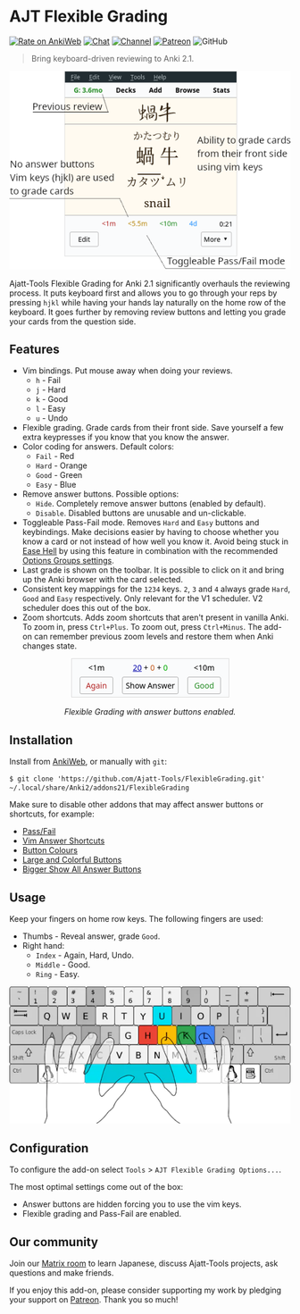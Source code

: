 # AJT Flexible Grading

[![Rate on AnkiWeb](https://glutanimate.com/logos/ankiweb-rate.svg)](https://ankiweb.net/shared/info/1715096333)
[![Chat](https://img.shields.io/badge/chat-join-green)](https://tatsumoto-ren.github.io/blog/join-our-community.html)
[![Channel](https://shields.io/badge/channel-subscribe-blue?logo=telegram&color=3faee8)](https://t.me/ajatt_tools)
[![Patreon](https://img.shields.io/badge/patreon-support-orange)](https://www.patreon.com/bePatron?u=43555128)
![GitHub](https://img.shields.io/github/license/Ajatt-Tools/FlexibleGrading)

> Bring keyboard-driven reviewing to Anki 2.1.

<p align="center">
  <img src="img/flexible_grading.webp" alt="screenshot">
</p>

Ajatt-Tools Flexible Grading for Anki 2.1 significantly overhauls the reviewing process.
It puts keyboard first and allows you to go through your reps by pressing `hjkl`
while having your hands lay naturally on the home row of the keyboard.
It goes further by removing review buttons and letting you grade your cards from the question side.

## Features

* Vim bindings. Put mouse away when doing your reviews.
  * `h` - Fail
  * `j` - Hard
  * `k` - Good
  * `l` - Easy
  * `u` - Undo
* Flexible grading.
  Grade cards from their front side.
  Save yourself a few extra keypresses if you know that you know the answer.
* Color coding for answers. Default colors:
  * `Fail` - Red
  * `Hard` - Orange
  * `Good` - Green
  * `Easy` - Blue
* Remove answer buttons. Possible options:
  * `Hide`. Completely remove answer buttons (enabled by default).
  * `Disable`. Disabled buttons are unusable and un-clickable.
* Toggleable Pass-Fail mode.
  Removes `Hard` and `Easy` buttons and keybindings.
  Make decisions easier by having to choose
  whether you know a card or not instead of how well you know it.
  Avoid being stuck in
  [Ease Hell](https://youtu.be/1XaJjbCSXT0?t=665)
  by using this feature in combination with the recommended
  [Options Groups settings](https://tatsumoto-ren.github.io/blog/setting-up-anki.html#options-groups).
* Last grade is shown on the toolbar.
  It is possible to click on it and bring up the Anki browser with the card selected.
* Consistent key mappings for the `1234` keys.
  `2`, `3` and `4` always grade `Hard`, `Good` and `Easy` respectively.
  Only relevant for the V1 scheduler.
  V2 scheduler does this out of the box.
* Zoom shortcuts.
  Adds zoom shortcuts that aren't present in vanilla Anki.
  To zoom in, press `Ctrl+Plus`. To zoom out, press `Ctrl+Minus`.
  The add-on can remember previous zoom levels and restore them when Anki changes state.

<p align="center">
  <img src="img/front_side_answer_buttons.webp" alt="screenshot">
</p>
<p align="center"><i>Flexible Grading with answer buttons enabled.</i></p>

## Installation

Install from [AnkiWeb](https://ankiweb.net/shared/info/1715096333), or manually with `git`:

```
$ git clone 'https://github.com/Ajatt-Tools/FlexibleGrading.git' ~/.local/share/Anki2/addons21/FlexibleGrading
```

Make sure to disable other addons that may affect answer buttons or shortcuts, for example:
* [Pass/Fail](https://web.archive.org/web/https://massimmersionapproach.com/table-of-contents/anki/low-key-anki/low-key-anki-pass-fail/)
* [Vim Answer Shortcuts](https://ankiweb.net/shared/info/1197299782)
* [Button Colours](https://ankiweb.net/shared/info/2494384865)
* [Large and Colorful Buttons](https://ankiweb.net/shared/info/1829090218)
* [Bigger Show All Answer Buttons](https://ankiweb.net/shared/info/2034935033)

## Usage

Keep your fingers on home row keys.
The following fingers are used:

* Thumbs - Reveal answer, grade `Good`.
* Right hand:
  * `Index` - Again, Hard, Undo.
  * `Middle` - Good.
  * `Ring` - Easy.

<p align="center">
  <img src="img/keyboard.webp" alt="keyboard">
</p>

## Configuration

To configure the add-on select `Tools` > `AJT Flexible Grading Options...`.

The most optimal settings come out of the box:

* Answer buttons are hidden forcing you to use the vim keys.
* Flexible grading and Pass-Fail are enabled.

## Our community

Join our
[Matrix room](https://tatsumoto-ren.github.io/blog/join-our-community.html)
to learn Japanese, discuss Ajatt-Tools projects, ask questions and make friends.

If you enjoy this add-on, please consider supporting my work by
pledging your support on [Patreon](https://www.patreon.com/bePatron?u=43555128).
Thank you so much!
